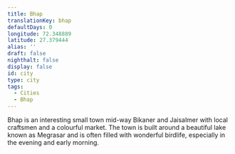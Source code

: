 ```yaml
---
title: Bhap
translationKey: bhap
defaultDays: 0
longitude: 72.348889
latitude: 27.379444
alias: ''
draft: false
nighthalt: false
display: false
id: city
type: city
tags:
  - Cities
  - Bhap
---
```

Bhap is an interesting small town mid-way Bikaner and Jaisalmer with local craftsmen and a colourful market. The town is built around a beautiful lake known as Megrasar and is often filled with wonderful birdlife, especially in the evening and early morning.